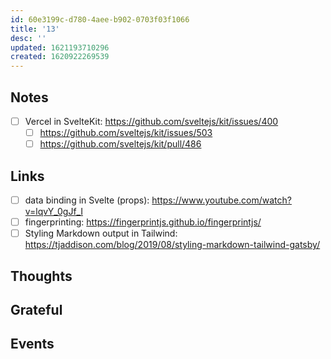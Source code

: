```yaml
---
id: 60e3199c-d780-4aee-b902-0703f03f1066
title: '13'
desc: ''
updated: 1621193710296
created: 1620922269539
---
```


## Notes

- [ ] Vercel in SvelteKit: https://github.com/sveltejs/kit/issues/400
  - [ ] https://github.com/sveltejs/kit/issues/503
  - [ ] https://github.com/sveltejs/kit/pull/486

## Links

- [ ] data binding in Svelte (props):
      https://www.youtube.com/watch?v=lqvY_0gJf_I
- [ ] fingerprinting: https://fingerprintjs.github.io/fingerprintjs/
- [ ] Styling Markdown output in Tailwind:
      https://tjaddison.com/blog/2019/08/styling-markdown-tailwind-gatsby/

## Thoughts

## Grateful

## Events
